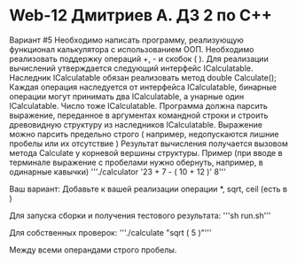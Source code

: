 # Web-12 Дмитриев А. ДЗ 2 по C++

Вариант #5
Необходимо написать программу, реализующую функционал калькулятора с использованием ООП.
Необходимо реализовать поддержку операций +, - и скобок ( ).
Для реализации вычислений утверждается следующий интерфейс ICalculatable.
Наследник ICalculatable обязан реализовать метод double Calculate();
Каждая операция наследуется от интерфейса ICalculatable, бинарные операции могут принимать два ICalculatable, а унарные один ICalculatable.
Число тоже ICalculatable.
Программа должна парсить выражение, переданное в аргументах командной строки и строить древовидную структуру из наследников ICalculatable.
Выражение можно парсить предельно строго ( например, недопускаются лишние пробелы или их отсутствие )
Результат вычисления получается вызовом метода Calculate у корневой вершины структуры.
Пример (при вводе в терминале выражение с пробелами нужно обернуть, например, в одинарные кавычки)
    '''./calculator '23 + 7 - ( 10 + 12 )'
    8'''


Ваш вариант:
Добавьте к вашей реализации операции *, sqrt, ceil (есть в <cmath>)

Для запуска сборки и получения тестового результата:
    '''sh run.sh'''

Для собственных проверок:
    '''./calculate "sqrt ( 5 )"'''

Между всеми операндами строго пробелы.
